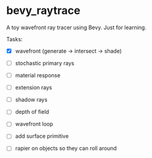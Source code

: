 # bevy_raytrace

A toy wavefront ray tracer using Bevy. Just for learning.

Tasks:
- [x] wavefront (generate -> intersect -> shade)
- [ ] stochastic primary rays
- [ ] material response
- [ ] extension rays
- [ ] shadow rays
- [ ] depth of field
- [ ] wavefront loop
- [ ] add surface primitive
- [ ] rapier on objects so they can roll around

